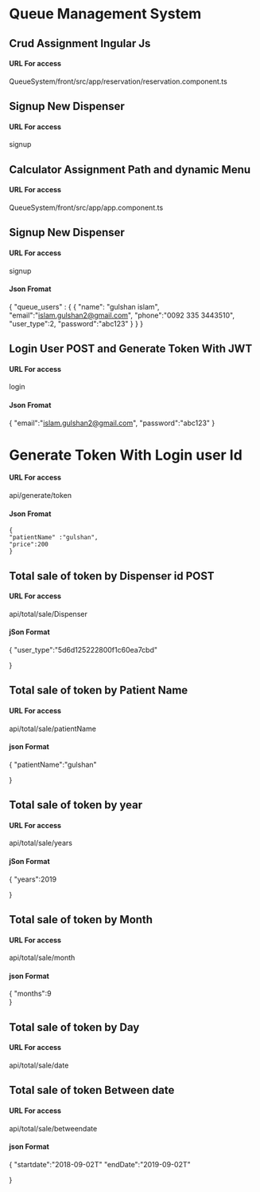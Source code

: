 
# Queue Management System 



##  Crud  Assignment Ingular Js 

#### URL For access 

QueueSystem/front/src/app/reservation/reservation.component.ts



## Signup New Dispenser 
  

#### URL For access 


signup


##  Calculator Assignment Path and dynamic Menu 

#### URL For access 

QueueSystem/front/src/app/app.component.ts



## Signup New Dispenser 
  

#### URL For access 


signup


#### Json Fromat


{
	"queue_users" :
	{
		{
			"name": "gulshan islam",
			"email":"islam.gulshan2@gmail.com",
			"phone":"0092 335 3443510",
			"user_type":2,
			"password":"abc123"
		}
	}
}




## Login User POST and Generate Token With JWT 
  

#### URL For access 


login


#### Json Fromat

{
	"email":"islam.gulshan2@gmail.com",
	"password":"abc123"
}


# Generate  Token With Login user Id 

#### URL For access 


api/generate/token


#### Json Fromat

	{
	"patientName" :"gulshan",
	"price":200 
	}


##  Total sale of token by Dispenser id POST
  

#### URL For access 


api/total/sale/Dispenser

#### jSon Format

{
		"user_type":"5d6d125222800f1c60ea7cbd"
	
}


##  Total sale of token by Patient Name
  

#### URL For access 


api/total/sale/patientName

#### json Format

{
		"patientName":"gulshan"
	
}



 ##  Total sale of token by year 
  

#### URL For access 


api/total/sale/years

#### jSon Format

{
		"years":2019
	
}


##  Total sale of token by  Month 
  
#### URL For access 


api/total/sale/month

#### json Format

{
		"months":9	
}


##  Total sale of token  by Day 
  

#### URL For access 


api/total/sale/date


##  Total sale of token Between date  
  

#### URL For access 


api/total/sale/betweendate

#### json Format

{
		"startdate":"2018-09-02T"
		"endDate":"2019-09-02T"
	
}



 

 
















